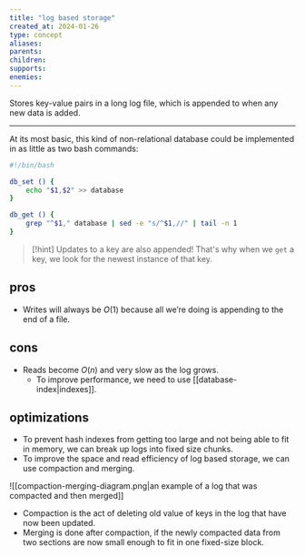 ```yaml
---
title: "log based storage"
created_at: 2024-01-26
type: concept
aliases:
parents: 
children: 
supports: 
enemies:
---
```


Stores key-value pairs in a long log file, which is appended to when any new data is added.

---
At its most basic, this kind of non-relational database could be implemented in as little as two bash commands:

```bash
#!/bin/bash

db_set () {
	echo "$1,$2" >> database
}

db_get () {
	grep "^$1," database | sed -e "s/^$1,//" | tail -n 1
}
```

> [!hint]
> Updates to a key are also appended! That's why when we `get` a key, we look for the newest instance of that key.

## pros

- Writes will always be $O(1)$ because all we’re doing is appending to the end of a file.

## cons

- Reads become $O(n)$ and very slow as the log grows.
	- To improve performance, we need to use [[database-index|indexes]].

## optimizations

- To prevent hash indexes from getting too large and not being able to fit in memory, we can break up logs into fixed size chunks.
 - To improve the space and read efficiency of log based storage, we can use compaction and merging.

![[compaction-merging-diagram.png|an example of a log that was compacted and then merged]]

- Compaction is the act of deleting old value of keys in the log that have now been updated.
- Merging is done after compaction, if the newly compacted data from two sections are now small enough to fit in one fixed-size block.

